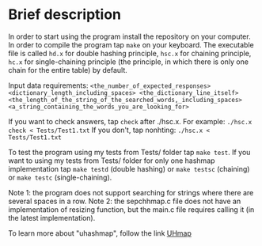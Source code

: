 # Brief description
In order to start using the program install the repository on your computer. In order to compile the program tap `make` on your keyboard. The executable file is called `hd.x` for double hashing principle, `hsc.x` for chaining principle, `hc.x` for single-chaining principle (the principle, in which there is only one chain for the entire table) by default.

Input data requirements: `<the_number_of_expected_responses> <dictionary_length_including_spaces> <the_dictionary_line_itself> <the_length_of_the_string_of_the_searched_words,_including_spaces> <a_string_containing_the_words_you_are_looking_for>`

If you want to check answers, tap `check` after ./hsc.x. For example: `./hsc.x check < Tests/Test1.txt`
If you don't, tap nonhting: `./hsc.x < Tests/Test1.txt`

To test the program using my tests from Tests/ folder tap `make test`.
If you want to using my tests from Tests/ folder for only one hashmap implementation tap `make testd` (double hashing) or  `make testsc` (chaining) or `make testc` (single-chaining).

Note 1: the program does not support searching for strings where there are several spaces in a row.
Note 2: the sepchhmap.c file does not have an implementation of resizing function, but the main.c file requires calling it (in the latest implementation).

To learn more about "uhashmap", follow the link [UHmap](https://github.com/UsoltsevI/UHmap)
